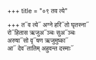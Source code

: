 +++
title = "०९ तव त्ये"

+++
त᳓व त्ये᳓ अग्ने हरि᳓तो घृतस्ना᳓  
रो᳓हितास ऋजुअ᳓ञ्चः सुअ᳓ञ्चः  
अरुषा᳓सो वृ᳓षण ऋजुमुष्का᳓  
आ᳓ देव᳓तातिम् अहुवन्त दस्माः᳓